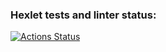 ### Hexlet tests and linter status:
[![Actions Status](https://github.com/IVANFROL/fullstack-javascript-project-11/actions/workflows/hexlet-check.yml/badge.svg)](https://github.com/IVANFROL/fullstack-javascript-project-11/actions)